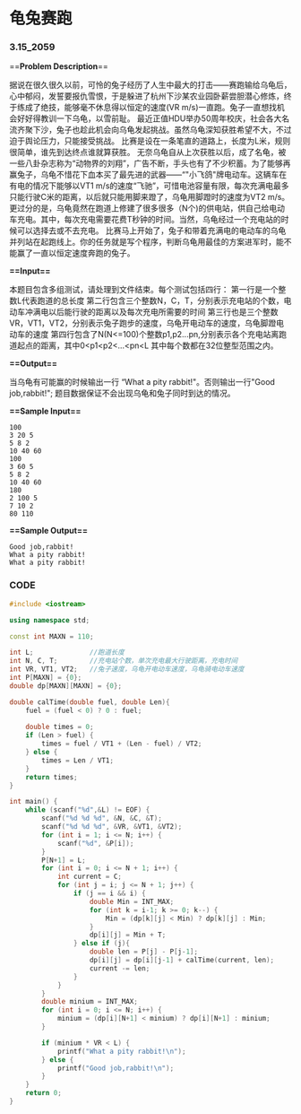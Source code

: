# 龟兔赛跑

### 3.15_2059

==**Problem Description**==

据说在很久很久以前，可怜的兔子经历了人生中最大的打击——赛跑输给乌龟后，心中郁闷，发誓要报仇雪恨，于是躲进了杭州下沙某农业园卧薪尝胆潜心修炼，终于练成了绝技，能够毫不休息得以恒定的速度(VR m/s)一直跑。兔子一直想找机会好好得教训一下乌龟，以雪前耻。
最近正值HDU举办50周年校庆，社会各大名流齐聚下沙，兔子也趁此机会向乌龟发起挑战。虽然乌龟深知获胜希望不大，不过迫于舆论压力，只能接受挑战。
比赛是设在一条笔直的道路上，长度为L米，规则很简单，谁先到达终点谁就算获胜。
无奈乌龟自从上次获胜以后，成了名龟，被一些八卦杂志称为“动物界的刘翔”，广告不断，手头也有了不少积蓄。为了能够再赢兔子，乌龟不惜花下血本买了最先进的武器——“"小飞鸽"牌电动车。这辆车在有电的情况下能够以VT1 m/s的速度“飞驰”，可惜电池容量有限，每次充满电最多只能行驶C米的距离，以后就只能用脚来蹬了，乌龟用脚蹬时的速度为VT2 m/s。更过分的是，乌龟竟然在跑道上修建了很多很多（N个)的供电站，供自己给电动车充电。其中，每次充电需要花费T秒钟的时间。当然，乌龟经过一个充电站的时候可以选择去或不去充电。
比赛马上开始了，兔子和带着充满电的电动车的乌龟并列站在起跑线上。你的任务就是写个程序，判断乌龟用最佳的方案进军时，能不能赢了一直以恒定速度奔跑的兔子。

**==Input==**

本题目包含多组测试，请处理到文件结束。每个测试包括四行：
第一行是一个整数L代表跑道的总长度
第二行包含三个整数N，C，T，分别表示充电站的个数，电动车冲满电以后能行驶的距离以及每次充电所需要的时间
第三行也是三个整数VR，VT1，VT2，分别表示兔子跑步的速度，乌龟开电动车的速度，乌龟脚蹬电动车的速度
第四行包含了N(N<=100)个整数p1,p2...pn,分别表示各个充电站离跑道起点的距离，其中0<p1<p2<...<pn<L
其中每个数都在32位整型范围之内。

**==Output==**

当乌龟有可能赢的时候输出一行 “What a pity rabbit!"。否则输出一行"Good job,rabbit!";
题目数据保证不会出现乌龟和兔子同时到达的情况。

**==Sample Input==**

```
100
3 20 5
5 8 2
10 40 60
100
3 60 5
5 8 2
10 40 60
180
2 100 5
7 10 2
80 110
```

**==Sample Output==**

```
Good job,rabbit!
What a pity rabbit!
What a pity rabbit!
```

 

### CODE

```cpp
#include <iostream>

using namespace std;

const int MAXN = 110;

int L;              //跑道长度
int N, C, T;        //充电站个数，单次充电最大行驶距离，充电时间
int VR, VT1, VT2;   //兔子速度，乌龟开电动车速度，乌龟骑电动车速度
int P[MAXN] = {0};
double dp[MAXN][MAXN] = {0};

double calTime(double fuel, double Len){
    fuel = (fuel < 0) ? 0 : fuel;
    
    double times = 0;
    if (Len > fuel) {
        times = fuel / VT1 + (Len - fuel) / VT2;
    } else {
        times = Len / VT1;
    }
    return times;
}

int main() {
    while (scanf("%d",&L) != EOF) {
        scanf("%d %d %d", &N, &C, &T);
        scanf("%d %d %d", &VR, &VT1, &VT2);
        for (int i = 1; i <= N; i++) {
            scanf("%d", &P[i]);
        }
        P[N+1] = L;
        for (int i = 0; i <= N + 1; i++) {
            int current = C;
            for (int j = i; j <= N + 1; j++) {
                if (j == i && i) {
                    double Min = INT_MAX;
                    for (int k = i-1; k >= 0; k--) {
                        Min = (dp[k][j] < Min) ? dp[k][j] : Min;
                    }
                    dp[i][j] = Min + T;
                } else if (j){
                    double len = P[j] - P[j-1];
                    dp[i][j] = dp[i][j-1] + calTime(current, len);
                    current -= len;
                }
            }
        }
        double minium = INT_MAX;
        for (int i = 0; i <= N; i++) {
            minium = (dp[i][N+1] < minium) ? dp[i][N+1] : minium;
        }

        if (minium * VR < L) {
            printf("What a pity rabbit!\n");
        } else {
            printf("Good job,rabbit!\n");
        }
    }
    return 0;
}
```




